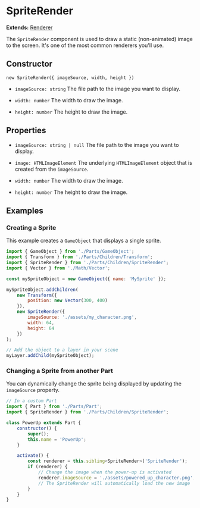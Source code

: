 # SpriteRender

**Extends:** [Renderer](./Renderer.md)

The `SpriteRender` component is used to draw a static (non-animated) image to the screen. It's one of the most common renderers you'll use.

## Constructor

`new SpriteRender({ imageSource, width, height })`

-   `imageSource: string`
    The file path to the image you want to display.

-   `width: number`
    The width to draw the image.

-   `height: number`
    The height to draw the image.

## Properties

-   `imageSource: string | null`
    The file path to the image you want to display.

-   `image: HTMLImageElement`
    The underlying `HTMLImageElement` object that is created from the `imageSource`.

-   `width: number`
    The width to draw the image.

-   `height: number`
    The height to draw the image.

## Examples

### Creating a Sprite

This example creates a `GameObject` that displays a single sprite.

```javascript
import { GameObject } from './Parts/GameObject';
import { Transform } from './Parts/Children/Transform';
import { SpriteRender } from './Parts/Children/SpriteRender';
import { Vector } from './Math/Vector';

const mySpriteObject = new GameObject({ name: 'MySprite' });

mySpriteObject.addChildren(
    new Transform({
        position: new Vector(300, 400)
    }),
    new SpriteRender({
        imageSource: './assets/my_character.png',
        width: 64,
        height: 64
    })
);

// Add the object to a layer in your scene
myLayer.addChild(mySpriteObject);
```

### Changing a Sprite from another Part

You can dynamically change the sprite being displayed by updating the `imageSource` property.

```javascript
// In a custom Part
import { Part } from './Parts/Part';
import { SpriteRender } from './Parts/Children/SpriteRender';

class PowerUp extends Part {
    constructor() {
        super();
        this.name = 'PowerUp';
    }

    activate() {
        const renderer = this.sibling<SpriteRender>('SpriteRender');
        if (renderer) {
            // Change the image when the power-up is activated
            renderer.imageSource = './assets/powered_up_character.png';
            // The SpriteRender will automatically load the new image
        }
    }
}
```